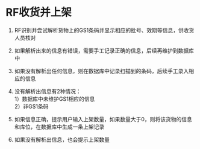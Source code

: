 # RF收货并上架

1. RF识别并尝试解析货物上的GS1条码并显示相应的批号、效期等信息，供收货人员核对  
2. 如果解析出来的信息有错误，需要手工记录正确的信息，后续再维护到数据库中  
3. 如果没有解析出任何信息，则在数据库中记录扫描到的条码，后续手工录入相应的信息  
4. 没有解析出信息有2种情况：   
1）数据库中未维护GS1相应的信息  
2）非GS1条码  

5. 如果信息正确，提示用户输入上架数量，如果数量大于0，则将该货物的信息和库位，在数据库中生成一条上架记录  
6. 如果没有解析出信息，也会提示上架数量
